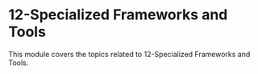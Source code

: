 # 12-Specialized Frameworks and Tools

This module covers the topics related to 12-Specialized Frameworks and Tools.